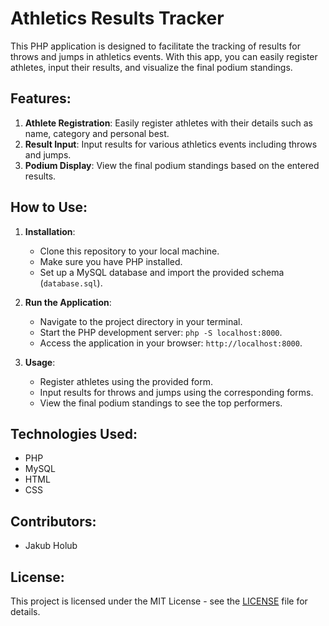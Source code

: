 # Athletics Results Tracker

This PHP application is designed to facilitate the tracking of results for throws and jumps in athletics events. With this app, you can easily register athletes, input their results, and visualize the final podium standings.

## Features:
1. **Athlete Registration**: Easily register athletes with their details such as name, category and personal best.
2. **Result Input**: Input results for various athletics events including throws and jumps.
3. **Podium Display**: View the final podium standings based on the entered results.

## How to Use:
1. **Installation**:
    - Clone this repository to your local machine.
    - Make sure you have PHP installed.
    - Set up a MySQL database and import the provided schema (`database.sql`).
    
2. **Run the Application**:
    - Navigate to the project directory in your terminal.
    - Start the PHP development server: `php -S localhost:8000`.
    - Access the application in your browser: `http://localhost:8000`.

3. **Usage**:
    - Register athletes using the provided form.
    - Input results for throws and jumps using the corresponding forms.
    - View the final podium standings to see the top performers.

## Technologies Used:
- PHP
- MySQL
- HTML
- CSS

## Contributors:
- Jakub Holub


## License:
This project is licensed under the MIT License - see the [LICENSE](LICENSE) file for details.
